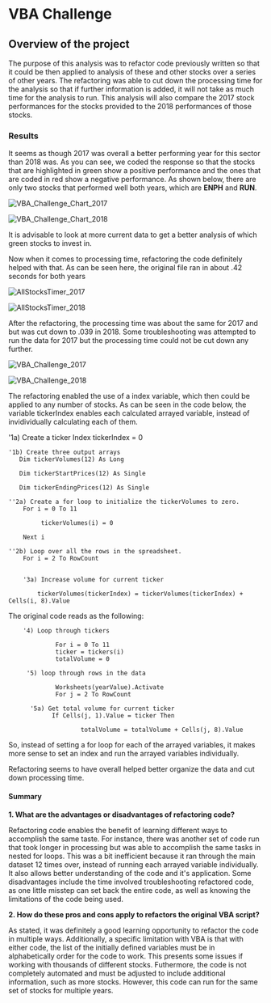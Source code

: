 # VBA Challenge

## Overview of the project

The purpose of this analysis was to refactor code previously written so that it could be then applied to analysis of these and other stocks over a series of other years. The refactoring was able to cut down the processing time for the analysis so that if further information is added, it will not take as much time for the analysis to run. 
This analysis will also compare the 2017 stock performances for the stocks provided to the 2018 performances of those stocks.

### Results

It seems as though 2017 was overall a better performing year for this sector than 2018 was. As you can see, we coded the response so that the stocks that are highlighted in green show a positive performance and the ones that are coded in red show a negative performance. As shown below, there are only two stocks that performed well both years, which are **ENPH** and **RUN**. 


![VBA_Challenge_Chart_2017](https://user-images.githubusercontent.com/104734224/173445841-a15ab5c3-be5b-4d6e-b3ee-ef4697a6fe16.png)

![VBA_Challenge_Chart_2018](https://user-images.githubusercontent.com/104734224/173444921-5140557f-5ad2-43b5-b3ce-0392dce81834.png)

It is advisable to look at more current data to get a better analysis of which green stocks to invest in.

Now when it comes to processing time, refactoring the code definitely helped with that. As can be seen here, the original file ran in about .42 seconds for both years

![AllStocksTimer_2017](https://user-images.githubusercontent.com/104734224/173669523-6062d277-c2c7-494f-9be0-f9f6fc6fbb9f.png)

![AllStocksTimer_2018](https://user-images.githubusercontent.com/104734224/173669587-462354f0-06b0-4cfb-bcd8-673af19b9c5f.png)

After the refactoring, the processing time was about the same for 2017 and but was cut down to .039 in 2018. Some troubleshooting was attempted to run the data for 2017 but the processing time could not be cut down any further.  

![VBA_Challenge_2017](https://user-images.githubusercontent.com/104734224/173670366-f579fe1c-59da-4864-9af0-63ee94184f9d.png)

![VBA_Challenge_2018](https://user-images.githubusercontent.com/104734224/173670433-edf18716-2843-4095-9374-a10b94790763.png)

The refactoring enabled the use of a index variable, which then could be applied to any number of stocks. As can be seen in the code below, the variable tickerIndex enables each calculated arrayed variable, instead of invidividually calculating each of them. 

'1a) Create a ticker Index
        tickerIndex = 0
        
    '1b) Create three output arrays
       Dim tickerVolumes(12) As Long
        
       Dim tickerStartPrices(12) As Single
        
       Dim tickerEndingPrices(12) As Single
        
    ''2a) Create a for loop to initialize the tickerVolumes to zero.
        For i = 0 To 11
        
             tickerVolumes(i) = 0
        
        Next i
            
    ''2b) Loop over all the rows in the spreadsheet.
        For i = 2 To RowCount
            
        
        '3a) Increase volume for current ticker
            
            tickerVolumes(tickerIndex) = tickerVolumes(tickerIndex) + Cells(i, 8).Value

The original code reads as the following:

        '4) Loop through tickers
                 
                 For i = 0 To 11
                 ticker = tickers(i)
                 totalVolume = 0
                 
         '5) loop through rows in the data
                 
                 Worksheets(yearValue).Activate
                 For j = 2 To RowCount
                 
          '5a) Get total volume for current ticker
                If Cells(j, 1).Value = ticker Then

                        totalVolume = totalVolume + Cells(j, 8).Value

So, instead of setting a for loop for each of the arrayed variables, it makes more sense to set an index and run the arrayed variables individually. 

Refactoring seems to have overall helped better organize the data and cut down processing time.

#### Summary

__1. What are the advantages or disadvantages of refactoring code?__

Refactoring code enables the benefit of learning different ways to accomplish the same taste. For instance, there was another set of code run that took longer in processing but was able to accomplish the same tasks in nested for loops. This was a bit inefficient because it ran through the main dataset 12 times over, instead of running each arrayed variable individually. It also allows better understanding of the code and it's application. Some disadvantages include the time involved troubleshooting refactored code, as one little misstep can set back the entire code, as well as knowing the limitations of the code being used. 

__2. How do these pros and cons apply to refactors the original VBA script?__

As stated, it was definitely a good learning opportunity to refactor the code in multiple ways. Additionally, a specific limitation with VBA is that with either code, the list of the initially defined variables must be in alphabetically order for the code to work. This presents some issues if working with thousands of different stocks. Futhermore, the code is not completely automated and must be adjusted to include additional information, such as more stocks. However, this code can run for the same set of stocks for multiple years. 
